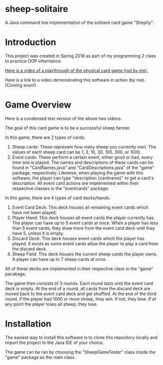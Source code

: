 # sheep-solitaire
A Java command line implementation of the solitaire card game "Shephy".

# Introduction
This project was created in Spring 2018 as part of my programming 2 class to practice OOP inheritance.

[Here is a video of a playthrough of the physical card game (not by me).](https://www.youtube.com/watch?v=3UZNdNApnqE)

Here is a link to a video demonstrating this software in action (by me). (Coming soon!)

# Game Overview
Here is a condensed text version of the above two videos.

The goal of this card game is to be a successful sheep farmer. 

In this game, there are 2 types of cards:
1. Sheep cards: These represent how many sheep you currently own. The values of each sheep card can be 1, 3, 10, 30, 100, 300, or 1000.
2. Event cards: These perform a certain event, either good or bad, every time one is played. The names and descriptions of these cards can be found in "CardNames.java" and "CardDescriptions.java" of the "game" package, respectively. Likewise, when playing the game with this software, the player can type "description {cardname}" to get a card's description. All event card actions are implemented within their respective classes in the "eventcards" package.

In this game, there are 4 types of card decks/hands:
1. Event Card Deck: This deck houses all remaining event cards which have not been played.
2. Player Hand: This deck houses all event cards the player currently has. The player can have up to 5 event cards at once. When a player has less than 5 event cards, they draw more from the event card deck until they have 5, unless it is empty.
3. Discard Deck: This deck houses event cards which the player has played. It exists as some event cards allow the player to play a card from the discard deck.
4. Sheep Field: This deck houses the current sheep cards the player owns. A player can have up to 7 sheep cards at once. 

All of these decks are implemented in their respective class in the "game" pacakage. 

The game then consists of 3 rounds. Each round lasts until the event card deck is empty. At the end of a round, all cards from the discard deck are moved back to the event card deck and get shuffled. At the end of the third round, if the player had 1000 or more sheep, they win. If not, they lose. If at any point the player loses all sheep, they lose.



# Installation
The easiest way to install this software is to clone this repository locally and import the project to the Java IDE of your choice. 

The game can be ran by choosing the "SheepGameTester" class inside the "game" package as the main class.
